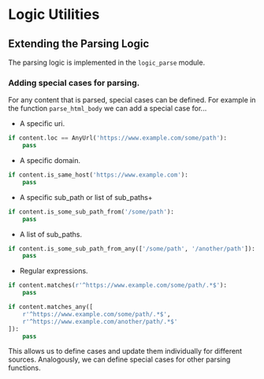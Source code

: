 
# Logic Utilities

## Extending the Parsing Logic

The parsing logic is implemented in the `logic_parse` module.

### Adding special cases for parsing.

For any content that is parsed, special cases can be defined. For example in the function `parse_html_body` 
we can add a special case for...
* A specific uri.
```python
if content.loc == AnyUrl('https://www.example.com/some/path'):
    pass
```
* A specific domain.
```python
if content.is_same_host('https://www.example.com'):
    pass
```
* A specific sub_path or list of sub_paths+
```python
if content.is_some_sub_path_from('/some/path'):
    pass
```
* A list of sub_paths.
```python
if content.is_some_sub_path_from_any(['/some/path', '/another/path']):
    pass
```
* Regular expressions.
```python
if content.matches(r'^https://www.example.com/some/path/.*$'):
    pass
```
```python
if content.matches_any([
    r'^https://www.example.com/some/path/.*$', 
    r'^https://www.example.com/another/path/.*$'
]):
    pass
```

This allows us to define cases and update them individually for different sources. 
Analogously, we can define special cases for other parsing functions.



